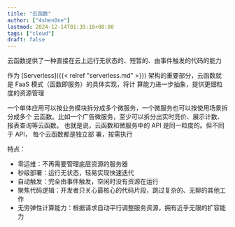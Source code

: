 ```yaml
---
title: "云函数"
author: ["4shen0ne"]
lastmod: 2024-12-14T01:39:18+08:00
tags: ["cloud"]
draft: false
---
```


云函数提供了一种直接在云上运行无状态的、短暂的、由事件触发的代码的能力

作为 [Serverless]({{< relref "serverless.md" >}}) 架构的重要部分，云函数就是 FaaS 模式（函数即服务）的具体实现，将计
算能力进一步抽象，提供更细粒度的资源管理

一个单体应用可以按业务模块拆分成多个微服务，一个微服务也可以按使用场景拆分成多个
云函数。比如一个广告微服务，至少可以拆分出实时竞价、展示计数、报表查询等云函数。
也就是说，云函数和微服务中的 API 是同一粒度的。但不同于 API， <span class="underline">每个云函数都是独立部
署，按需执行</span>

特点：

-   零运维：不再需要管理底层资源的服务器
-   秒级部署：运行无状态，轻易实现快速迭代
-   自动触发：完全由事件触发，空闲时没有资源在运行
-   聚焦代码逻辑：开发者只关心最核心的代码片段，跳过复杂的、无聊的其他工作
-   无穷弹性计算能力：根据请求自动平行调整服务资源，拥有近乎无限的扩容能力
